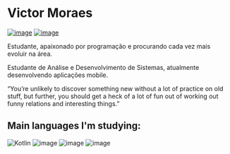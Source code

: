 # Victor Moraes
[![image](https://img.shields.io/badge/Victor%20Moraes-0077B5?style=for-the-badge&logo=linkedin&logoColor=white&link=https://www.linkedin.com/in/victor-moraes-43006a112/)](https://www.linkedin.com/in/victor-moraes-43006a112/) [![image](https://img.shields.io/badge/-victor.moraesrj@gmail.com-D14836?style=for-the-badge&logo=gmail&logoColor=white&link=mailto:victor.moraesrj@gmail.com)](mailto:victor.moraesrj@gmail.com)


Estudante, apaixonado por programação e procurando cada vez mais evoluir na área.

Estudante de Análise e Desenvolvimento de Sistemas, atualmente desenvolvendo aplicações mobile.


“You’re unlikely to discover something new without a lot of practice on old stuff, but further, you should get a heck of a lot of fun out of working out funny relations and interesting things.” 


## Main languages ​​I'm studying:
![Kotlin](https://img.shields.io/badge/kotlin-%230095D5.svg?style=for-the-badge&logo=kotlin&logoColor=white)
![image](https://img.shields.io/badge/JS-323330?style=for-the-badge&logo=javascript&logoColor=F7DF1E)
![image](https://img.shields.io/badge/HTML5-E34F26?style=for-the-badge&logo=html5&logoColor=white)
![image](https://img.shields.io/badge/CSS3-1572B6?style=for-the-badge&logo=css3&logoColor=white)<br>

